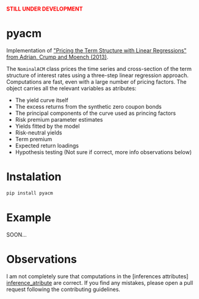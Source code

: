 [paper_website]: https://www.newyorkfed.org/medialibrary/media/research/staff_reports/sr340.pdf
[inference_atribute]: https://github.com/gusamarante/pyacm/blob/ba641c14e450fc83d22db4ef5e60eadbd489b351/pyacm/acm.py#L203

**<span style="color:red">STILL UNDER DEVELOPMENT</span>**

# pyacm
Implementation of ["Pricing the Term Structure with Linear Regressions" from 
Adrian, Crump and Moench (2013)][paper_website].

The `NominalACM` class prices the time series and cross-section of the term 
structure of interest rates using a three-step linear regression approach.
Computations are fast, even with a large number of pricing factors. The object 
carries all the relevant variables as atributes:
- The yield curve itself
- The excess returns from the synthetic zero coupon bonds
- The principal components of the curve used as princing factors
- Risk premium parameter estimates
- Yields fitted by the model
- Risk-neutral yields
- Term premium
- Expected return loadings
- Hypothesis testing (Not sure if correct, more info observations below)


# Instalation
```bash
pip install pyacm
```

# Example
SOON...


# Observations
I am not completely sure that computations in the [inferences attributes]
[inference_atribute] are correct. If you find any mistakes, please open a pull 
request following the contributing guidelines.
